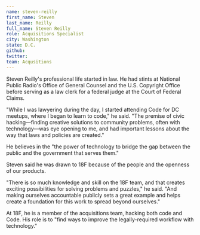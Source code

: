 ```yaml
---
name: steven-reilly
first_name: Steven
last_name: Reilly
full_name: Steven Reilly
role: Acquisitions Specialist
city: Washington
state: D.C.
github: 
twitter:
team: Acqusitions
---
```

Steven Reilly's professional life started in law. He had stints at National Public Radio's Office of General Counsel and the U.S. Copyright Office before serving as a law clerk for a federal judge at the Court of Federal Claims.

"While I was lawyering during the day, I started attending Code for DC meetups, where I began to learn to code," he said. "The premise of civic hacking—finding creative solutions to community problems, often with technology—was eye opening to me, and had important lessons about the way that laws and policies are created."

He believes in the "the power of technology to bridge the gap between the public and the government that serves them."

Steven said he was drawn to 18F because of the people and the openness of our products.

"There is so much knowledge and skill on the 18F team, and that creates exciting possibilities for solving problems and puzzles," he said. "And making ourselves accountable publicly sets a great example and helps create a foundation for this work to spread beyond ourselves."

At 18F, he is a member of the acquisitions team, hacking both code and Code. His role is to "find ways to improve the legally-required workflow with technology."
